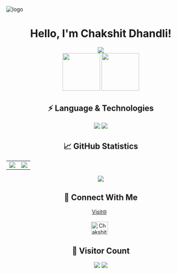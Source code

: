 ![logo](http://getwallpapers.com/wallpaper/full/4/5/3/357907.jpg)

<h1 align="center">Hello, I'm Chakshit Dhandli!</h1>

<div align="center">
  <img src="https://readme-typing-svg.herokuapp.com?color=%5689FBA0&center=true&vCenter=true&lines=Frontend<3;Devops">
</div>

<div align="center">
  <img src = "https://user-images.githubusercontent.com/87887741/138137569-c03af614-7c08-43d8-b2ad-4ea28864022f.gif" width="100" height="100">
  <img src="https://user-images.githubusercontent.com/87887741/138171656-80bfc204-e6c3-4a7d-83c2-5c003f671bf3.jpg" width="100" height="100">
</div>

<!-- Language & Technology -->
<h2 align = "center">⚡ Language & Technologies</h1>
<div align="center">
  <img src="https://skillicons.dev/icons?i=python,java,javascript,react,vite,nodejs,redux,git,linux">
  <img src="https://skillicons.dev/icons?i=bash,postgresql,mongo,mysql"/>
</div>

<!-- Github Statistics -->
<h2 align="center">📈 GitHub Statistics</h2>
<table align = "center">
  <td>
    <img src="https://github-readme-stats.vercel.app/api?username=Chakshit01&include_all_commits=true&count_private=true&show_icons=true&line_height=20&theme=synthwave"/>
  </td>
  <td>
    <img src="https://github-readme-stats.vercel.app/api/top-langs?username=Chakshit01&langs_count=10&size_weight=0.5&count_weight=0.5&show_icons=true&locale=en&hide_progress=true&theme=synthwave" />
  </td>
</table>

<div align="center">
  <img align="center" src="https://github-readme-streak-stats.herokuapp.com/?user=Chakshit01&theme=synthwave" />
</div>

<!-- Connect With Me -->
<h2 align="center">🔗 Connect With Me</h2>
<div align="center">
  <a target="_blank" href="https://www.linkedin.com/in/chakshit-dhandli-4a7ba8241/"\>Visit🌐</a>&nbsp;&nbsp;
</div>
<br/>

<div align="center">
  <a href="mailto:chakshitdhandli22@gmail.com?subject=Hello%20Chakshit,%20From%20Github"><img align="center" src="https://user-images.githubusercontent.com/91747922/145641534-6a83084f-2982-449d-9b06-64f8ec368f57.png" alt="Chakshit" height="35" width="45" /></a>&nbsp;&nbsp;
 </div>
 
<!-- Visitor Count -->
<h2 align="center">👀 Visitor Count</h2>
<div align="center">
  <img src="https://profile-counter.glitch.me/Chakshit01/count.svg" />
  <img src="https://raw.githubusercontent.com/Trilokia/Trilokia/379277808c61ef204768a61bbc5d25bc7798ccf1/bottom_header.svg" />
</div>

